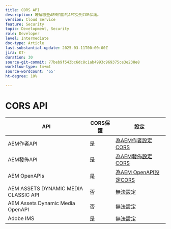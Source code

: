 ```yaml
---
title: CORS API
description: 瞭解哪些AEM相關的API受到COR保護。
version: Cloud Service
feature: Security
topic: Development, Security
role: Developer
level: Intermediate
doc-type: Article
last-substantial-update: 2025-03-11T00:00:00Z
jira: KT-
duration: 30
source-git-commit: 77beb9f543bc6dc8c1ab4993c969375ce3e238e8
workflow-type: tm+mt
source-wordcount: '65'
ht-degree: 10%

---
```


# CORS API



| API | CORS保護 | 設定 |
| --- | --- | --- |
| AEM作者API | 是 | [為AEM作者設定CORS](#configure-cors-for-aem-author) |
| AEM發佈API | 是 | [為AEM發佈設定CORS](#configure-cors-for-aem-publish) |
| AEM OpenAPIs | 是 | [為AEM OpenAPI設定CORS](#configure-cors-for-aem-openapis) |
| AEM ASSETS DYNAMIC MEDIA CLASSIC API | 否 | 無法設定 |
| AEM Assets Dynamic Media OpenAPI | 否 | 無法設定 |
| Adobe IMS | 是 | 無法設定 |
